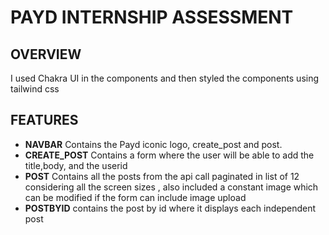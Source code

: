 # PAYD INTERNSHIP ASSESSMENT 

## OVERVIEW
I used Chakra UI in the components and  then styled the components using tailwind css

## FEATURES

- **NAVBAR** Contains the Payd iconic logo, create_post and post.
- **CREATE_POST** Contains a form where the user will be able to add the title,body, and the userid
- **POST** Contains all the posts from the api call paginated in list of 12 considering all the screen sizes , also included a constant image which can be modified if the form can include image upload
- **POSTBYID** contains the post by id where it displays each independent post
